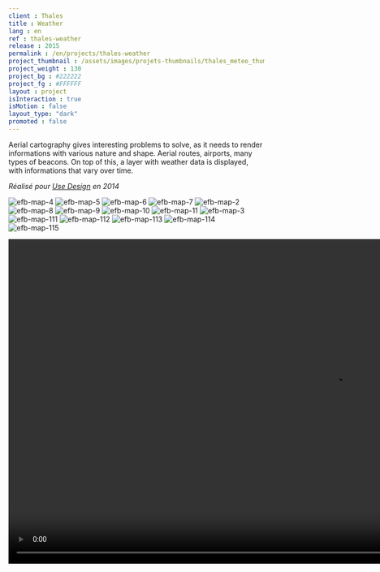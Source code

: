 ```yaml
---
client : Thales
title : Weather
lang : en
ref : thales-weather
release : 2015
permalink : /en/projects/thales-weather
project_thumbnail : /assets/images/projets-thumbnails/thales_meteo_thumb.png
project_weight : 130
project_bg : #222222
project_fg : #FFFFFF
layout : project
isInteraction : true
isMotion : false
layout_type: "dark"
promoted : false
---
```

Aerial cartography gives interesting problems to solve, as it needs to render informations with various nature and shape. Aerial routes, airports, many types of beacons. On top of this, a layer with weather data is displayed, with informations that vary over time.

*Réalisé pour [Use Design](http://www.use-design.com) en 2014*

![efb-map-4](/assets/images/projets/efb-map/efb-map-4.webp)
![efb-map-5](/assets/images/projets/efb-map/efb-map-5.webp)
![efb-map-6](/assets/images/projets/efb-map/efb-map-6.webp)
![efb-map-7](/assets/images/projets/efb-map/efb-map-7.webp)
![efb-map-2](/assets/images/projets/efb-map/efb-map-2.webp)
![efb-map-8](/assets/images/projets/efb-map/efb-map-8.webp)
![efb-map-9](/assets/images/projets/efb-map/efb-map-9.webp)
![efb-map-10](/assets/images/projets/efb-map/efb-map-10.webp)
![efb-map-11](/assets/images/projets/efb-map/efb-map-11.webp)
![efb-map-3](/assets/images/projets/efb-map/efb-map-3.webp)
![efb-map-111](/assets/images/projets/efb-map/efb-map-111.webp)
![efb-map-112](/assets/images/projets/efb-map/efb-map-112.webp)
![efb-map-113](/assets/images/projets/efb-map/efb-map-113.webp)
![efb-map-114](/assets/images/projets/efb-map/efb-map-114.webp)
![efb-map-115](/assets/images/projets/efb-map/efb-map-115.webp)

<video src="/assets/images/projets/efb-map/efb-map-radar.m4v" autoplay loop width="1280"></video>
